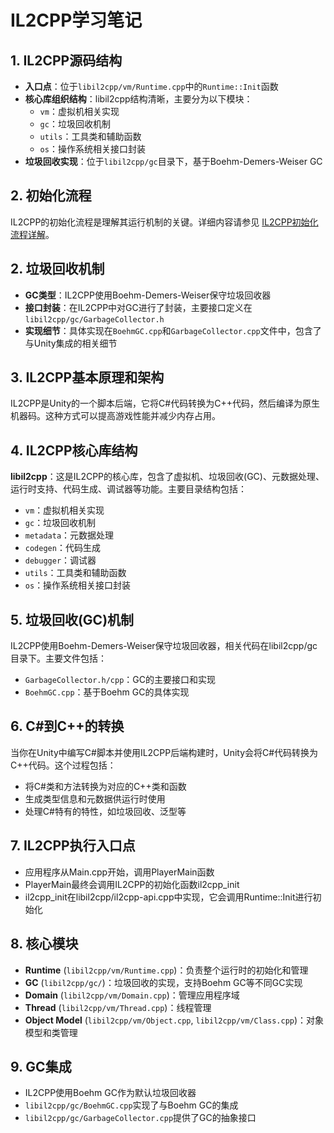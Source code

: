 # IL2CPP学习笔记

## 1. IL2CPP源码结构

- **入口点**：位于`libil2cpp/vm/Runtime.cpp`中的`Runtime::Init`函数
- **核心库组织结构**：libil2cpp结构清晰，主要分为以下模块：
  - `vm`：虚拟机相关实现
  - `gc`：垃圾回收机制
  - `utils`：工具类和辅助函数
  - `os`：操作系统相关接口封装
- **垃圾回收实现**：位于`libil2cpp/gc`目录下，基于Boehm-Demers-Weiser GC

## 2. 初始化流程

IL2CPP的初始化流程是理解其运行机制的关键。详细内容请参见 [IL2CPP初始化流程详解](IL2CPP初始化流程.md)。

## 2. 垃圾回收机制

- **GC类型**：IL2CPP使用Boehm-Demers-Weiser保守垃圾回收器
- **接口封装**：在IL2CPP中对GC进行了封装，主要接口定义在`libil2cpp/gc/GarbageCollector.h`
- **实现细节**：具体实现在`BoehmGC.cpp`和`GarbageCollector.cpp`文件中，包含了与Unity集成的相关细节

## 3. IL2CPP基本原理和架构

IL2CPP是Unity的一个脚本后端，它将C#代码转换为C++代码，然后编译为原生机器码。这种方式可以提高游戏性能并减少内存占用。

## 4. IL2CPP核心库结构

**libil2cpp**：这是IL2CPP的核心库，包含了虚拟机、垃圾回收(GC)、元数据处理、运行时支持、代码生成、调试器等功能。主要目录结构包括：
- `vm`：虚拟机相关实现
- `gc`：垃圾回收机制
- `metadata`：元数据处理
- `codegen`：代码生成
- `debugger`：调试器
- `utils`：工具类和辅助函数
- `os`：操作系统相关接口封装

## 5. 垃圾回收(GC)机制

IL2CPP使用Boehm-Demers-Weiser保守垃圾回收器，相关代码在libil2cpp/gc目录下。主要文件包括：
- `GarbageCollector.h/cpp`：GC的主要接口和实现
- `BoehmGC.cpp`：基于Boehm GC的具体实现

## 6. C#到C++的转换

当你在Unity中编写C#脚本并使用IL2CPP后端构建时，Unity会将C#代码转换为C++代码。这个过程包括：
- 将C#类和方法转换为对应的C++类和函数
- 生成类型信息和元数据供运行时使用
- 处理C#特有的特性，如垃圾回收、泛型等

## 7. IL2CPP执行入口点

- 应用程序从Main.cpp开始，调用PlayerMain函数
- PlayerMain最终会调用IL2CPP的初始化函数il2cpp_init
- il2cpp_init在libil2cpp/il2cpp-api.cpp中实现，它会调用Runtime::Init进行初始化

## 8. 核心模块

- **Runtime** (`libil2cpp/vm/Runtime.cpp`)：负责整个运行时的初始化和管理
- **GC** (`libil2cpp/gc/`)：垃圾回收的实现，支持Boehm GC等不同GC实现
- **Domain** (`libil2cpp/vm/Domain.cpp`)：管理应用程序域
- **Thread** (`libil2cpp/vm/Thread.cpp`)：线程管理
- **Object Model** (`libil2cpp/vm/Object.cpp`, `libil2cpp/vm/Class.cpp`)：对象模型和类管理

## 9. GC集成

- IL2CPP使用Boehm GC作为默认垃圾回收器
- `libil2cpp/gc/BoehmGC.cpp`实现了与Boehm GC的集成
- `libil2cpp/gc/GarbageCollector.cpp`提供了GC的抽象接口